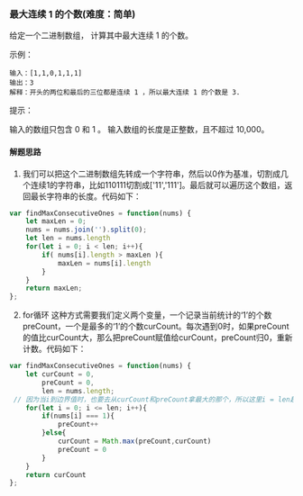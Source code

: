 ### 最大连续 1 的个数(难度：简单)

给定一个二进制数组， 计算其中最大连续 1 的个数。


示例：
```
输入：[1,1,0,1,1,1]
输出：3
解释：开头的两位和最后的三位都是连续 1 ，所以最大连续 1 的个数是 3.
```

提示：

输入的数组只包含 0 和 1 。
输入数组的长度是正整数，且不超过 10,000。

#### 解题思路
1. 我们可以把这个二进制数组先转成一个字符串，然后以0作为基准，切割成几个连续1的字符串，比如110111切割成['11','111']。最后就可以遍历这个数组，返回最长字符串的长度。代码如下：
```JavaScript
var findMaxConsecutiveOnes = function(nums) {
    let maxLen = 0;
    nums = nums.join('').split(0);
    let len = nums.length
    for(let i = 0; i < len; i++){
        if( nums[i].length > maxLen ){
            maxLen = nums[i].length
        }
    }
    return maxLen;
};
```
2. for循环
这种方式需要我们定义两个变量，一个记录当前统计的‘1’的个数preCount，一个是最多的‘1’的个数curCount。每次遇到0时，如果preCount的值比curCount大，那么把preCount赋值给curCount，preCount归0，重新计数。代码如下：
```JavaScript
var findMaxConsecutiveOnes = function(nums) {
    let curCount = 0,
        preCount = 0,
        len = nums.length;
 // 因为当i到边界值时，也要去从curCount和preCount拿最大的那个，所以这里i = len超出边界值，会去执行eles的逻辑，也就是处理最后一次的统计。也可以在for循环外再执行一次curCount = Math.max(preCount,curCount)，道理是一样的
    for(let i = 0; i <= len; i++){
        if(nums[i] === 1){
            preCount++
        }else{
            curCount = Math.max(preCount,curCount)
            preCount = 0
        }
    }
    return curCount
};
```